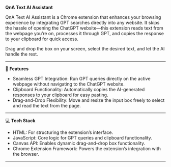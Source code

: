 **QnA Text AI Assistant**

QnA Text AI Assistant is a Chrome extension that enhances your browsing experience by integrating GPT searches directly into any website. It skips the hassle of opening the ChatGPT website—this extension reads text from the webpage you’re on, processes it through GPT, and copies the response to your clipboard for quick access. 

Drag and drop the box on your screen, select the desired text, and let the AI handle the rest.

---
🔧 **Features**
- Seamless GPT Integration: Run GPT queries directly on the active webpage without navigating to the ChatGPT website.  
- Clipboard Functionality: Automatically copies the AI-generated responses to your clipboard for easy pasting.  
- Drag-and-Drop Flexibility: Move and resize the input box freely to select and read the text from the page.  
---

💻 **Tech Stack**
- HTML: For structuring the extension’s interface.   
- JavaScript: Core logic for GPT queries and clipboard functionality.  
- Canvas API: Enables dynamic drag-and-drop box functionality.  
- Chrome Extension Framework: Powers the extension’s integration with the browser.  
---
